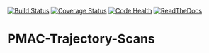 [![Build Status](https://api.travis-ci.org/dls-controls/PMAC-Trajectory-Scans.svg)](https://travis-ci.org/dls-controls/PMAC-Trajectory-Scans)
[![Coverage Status](https://coveralls.io/repos/github/dls-controls/PMAC-Trajectory-Scans/badge.svg?branch=master)](https://coveralls.io/github/dls-controls/PMAC-Trajectory-Scans?branch=master)
[![Code Health](https://landscape.io/github/dls-controls/PMAC-Trajectory-Scans/master/landscape.svg?style=flat)](https://landscape.io/github/dls-controls/PMAC-Trajectory-Scans/master)
[![ReadTheDocs](https://readthedocs.org/projects/scanpointgenerator/badge/?version=latest)](http://scanpointgenerator.readthedocs.org)

# PMAC-Trajectory-Scans